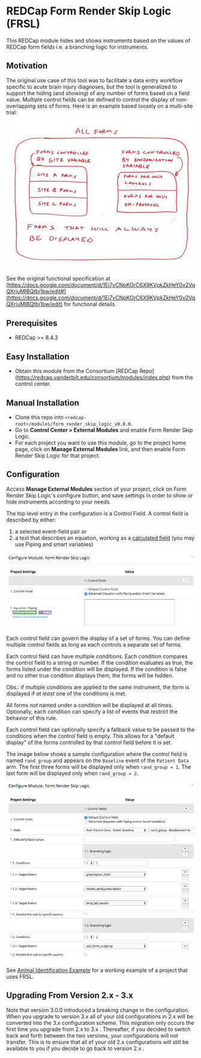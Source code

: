 # REDCap Form Render Skip Logic (FRSL)

This REDCap module hides and shows instruments based on the values of REDCap form fields  i.e. a branching logic for instruments.

## Motivation

The original use case of this tool was to facilitate a data entry workflow specific to acute brain injury diagnoses, but the tool is generalized to support the hiding (and showing) of any number of forms based on a field value. Multiple control fields can be defined to control the display of non-overlapping sets of forms. Here is an example based loosely on a multi-site trial:

![venn diagram of test project forms](img/venn_diagram_of_forms_controls_and_conditions.png)

See the original functional specification at [https://docs.google.com/document/d/1Ej7vCNpKOrC6X9KVpkZkHeY0v2VqQXrjuMIBQtbj1bw/edit#](https://docs.google.com/document/d/1Ej7vCNpKOrC6X9KVpkZkHeY0v2VqQXrjuMIBQtbj1bw/edit) for functional details.

## Prerequisites
- REDCap >= 8.4.3

## Easy Installation
- Obtain this module from the Consortium [REDCap Repo] (https://redcap.vanderbilt.edu/consortium/modules/index.php) from the control center.

## Manual Installation
- Clone this repo into `<redcap-root>/modules/form_render_skip_logic_v0.0.0`.
- Go to **Control Center > External Modules** and enable Form Render Skip Logic.
- For each project you want to use this module, go to the project home page, click on **Manage External Modules** link, and then enable Form Render Skip Logic for that project.

## Configuration
Access **Manage External Modules** section of your project, click on Form Render Skip Logic's configure button, and save settings in order to show or hide instruments according to your needs.

The top level entry in the configuration is a Control Field. A control field is described by either:

1. a selected event-field pair _or_
2. a text that describes an equation, working as a [calculated field](https://www.ctsi.ufl.edu/files/2017/06/Calculated-Fields-%E2%80%93-REDCap-How.pdf) (you may use Piping and smart variables)

![advanced control field](img/advanced_control_field.png)

Each control field can govern the display of a set of forms. You can define multiple control fields as long as each controls a separate set of forms.

Each control field can have multiple conditions. Each condition compares the control field to a string or number. If the condition evaluates as true, the forms listed under the condition will be displayed. If the condition is false and no other true condition displays them, the forms will be hidden.

Obs.: if multiple conditions are applied to the same instrument, the form is displayed if *at least* one of the conditions is met.

All forms _not_ named under a condition will be displayed at all times. Optionally, each condition can specify a list of events that restrict the behavior of this rule.

Each control field can optionally specify a fallback value to be passed to the conditions when the control field is empty. This allows for a "default display" of the forms controlled by that control field before it is set.

The image below shows a sample configuration where the control field is named `rand_group` and appears on the `Baseline` event of the `Patient Data` arm.  The first three forms will be displayed only when `rand_group = 1`. The last form will be displayed only when `rand_group = 2`.

![module configuration screen](img/configuration_form.png)

See [Animal Identification Example](samples/Animal_Identification.md) for a working example of a project that uses FRSL.

## Upgrading From Version 2.x - 3.x

Note that version 3.0.0 introduced a breaking change in the configuration. When you upgrade to version 3.x all of your old configurations in 2.x will be converted into the 3.x configuration scheme. This migration only occurs the first time you upgrade from 2.x to 3.x . Thereafter, if you decided to switch back and forth between the two versions, your configurations will not transfer. This is to ensure that all of your old 2.x configurations will still be available to you if you decide to go back to version 2.x .
